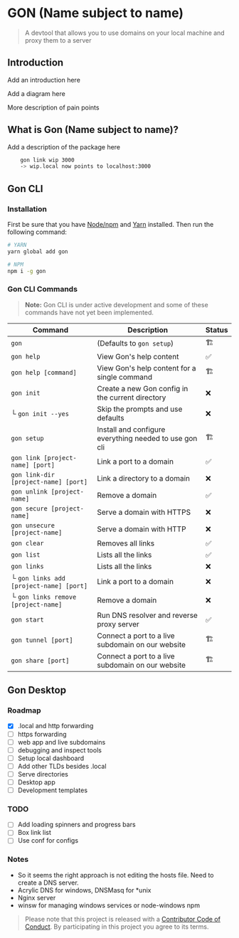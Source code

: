 # GON (Name subject to name)

> A devtool that allows you to use domains on your local machine and proxy them to a server

## Introduction

Add an introduction here

Add a diagram here

More description of pain points

## What is Gon (Name subject to name)?

Add a description of the package here

```sh
    gon link wip 3000
    -> wip.local now points to localhost:3000
```

## Gon CLI

### Installation

First be sure that you have [Node/npm](https://nodejs.org/) and
[Yarn](https://yarnpkg.com/docs/install/) installed. Then run the following
command:

```sh
# YARN
yarn global add gon

# NPM
npm i -g gon
```

### Gon CLI Commands

> **Note:** Gon CLI is under active development and some of these commands have
> not yet been implemented.

| Command                                 | Description                                            | Status |
| --------------------------------------- | ------------------------------------------------------ | ------ |
| `gon`                                   | (Defaults to `gon setup`)                              | 🏗️     |
| `gon help`                              | View Gon's help content                                | ✅     |
| `gon help [command]`                    | View Gon's help content for a single command           | 🏗️     |
| `gon init`                              | Create a new Gon config in the current directory       | ❌     |
| └ `gon init --yes`                      | Skip the prompts and use defaults                      | ❌     |
| `gon setup`                             | Install and configure everything needed to use gon cli | 🏗️     |
| `gon link [project-name] [port]`        | Link a port to a domain                                | ✅     |
| `gon link-dir [project-name] [port]`    | Link a directory to a domain                           | ❌     |
| `gon unlink [project-name]`             | Remove a domain                                        | ✅     |
| `gon secure [project-name]`             | Serve a domain with HTTPS                              | ❌     |
| `gon unsecure [project-name]`           | Serve a domain with HTTP                               | ❌     |
| `gon clear`                             | Removes all links                                      | ✅     |
| `gon list`                              | Lists all the links                                    | ✅     |
| `gon links`                             | Lists all the links                                    | ❌     |
| └ `gon links add [project-name] [port]` | Link a port to a domain                                | ❌     |
| └ `gon links remove [project-name]`     | Remove a domain                                        | ❌     |
| `gon start`                             | Run DNS resolver and reverse proxy server              | ✅     |
| `gon tunnel [port]`                     | Connect a port to a live subdomain on our website      | 🏗️     |
| `gon share [port]`                      | Connect a port to a live subdomain on our website      | 🏗️     |

## Gon Desktop

### Roadmap

- [x] .local and http forwarding
- [ ] https forwarding
- [ ] web app and live subdomains
- [ ] debugging and inspect tools
- [ ] Setup local dashboard
- [ ] Add other TLDs besides .local
- [ ] Serve directories
- [ ] Desktop app
- [ ] Development templates

### TODO

- [ ] Add loading spinners and progress bars
- [ ] Box link list
- [ ] Use conf for configs

### Notes

- So it seems the right approach is not editing the hosts file. Need to create a DNS server.
- Acrylic DNS for windows, DNSMasq for \*unix
- Nginx server
- winsw for managing windows services or node-windows npm

> Please note that this project is released with a [Contributor Code of Conduct](code-of-conduct.md). By participating in this project you agree to its terms.

